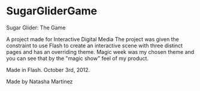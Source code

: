 SugarGliderGame
===============

Sugar Glider: The Game

A project made for Interactive Digital Media
The project was given the constraint to 
use Flash to create an interactive scene 
with three distinct pages and has an overriding theme. 
Magic week was my chosen theme and you can see 
that by the "magic show" feel of my product. 

Made in Flash. October 3rd, 2012.

Made by Natasha Martinez
